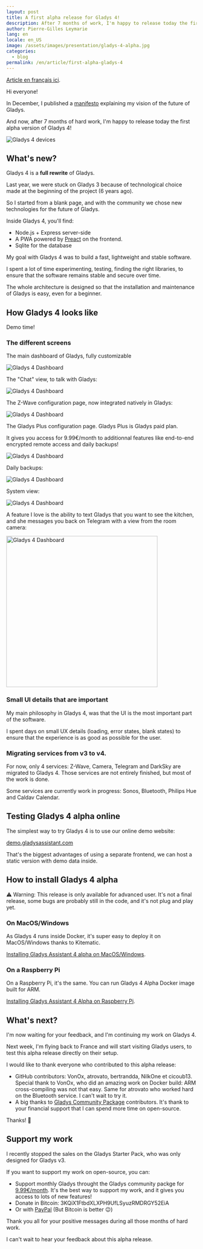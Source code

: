 ```yaml
---
layout: post
title: A first alpha release for Gladys 4!
description: After 7 months of work, I'm happy to release today the first alpha release of Gladys 4, the next major version of Gladys.
author: Pierre-Gilles Leymarie
lang: en
locale: en_US
image: /assets/images/presentation/gladys-4-alpha.jpg
categories:
  - blog
permalink: /en/article/first-alpha-gladys-4
---
```


[Article en français ici](/fr/article/premiere-alpha-gladys-4).

Hi everyone!

In December, I published a [manifesto](https://docs.google.com/document/d/1zqH0vvIRICOiXsgJVHRanInBgJ8aoTWtnrNpyASW9b0/edit?usp=sharing) explaining my vision of the future of Gladys.

And now, after 7 months of hard work, I'm happy to release today the first alpha version of Gladys 4!

<img src="/assets/images/articles/gladys-4-alpha/gladys-4-mockup-devices.jpg" alt="Gladys 4 devices" class="img-responsive"/>

## What's new?

Gladys 4 is a **full rewrite** of Gladys.

Last year, we were stuck on Gladys 3 because of technological choice made at the beginning of the project (6 years ago).

So I started from a blank page, and with the community we chose new technologies for the future of Gladys.

Inside Gladys 4, you'll find:

- Node.js + Express server-side
- A PWA powered by [Preact](https://github.com/developit/preact/) on the frontend.
- Sqlite for the database

My goal with Gladys 4 was to build a fast, lightweight and stable software.

I spent a lot of time experimenting, testing, finding the right libraries, to ensure that the software remains stable and secure over time.

The whole architecture is designed so that the installation and maintenance of Gladys is easy, even for a beginner.

## How Gladys 4 looks like

Demo time!

### The different screens

The main dashboard of Gladys, fully customizable

<img src="/assets/images/articles/gladys-4-alpha/dashboard.png" alt="Gladys 4 Dashboard" class="img-responsive"/>

The "Chat" view, to talk with Gladys:

<img src="/assets/images/articles/gladys-4-alpha/chat.png" alt="Gladys 4 Dashboard" class="img-responsive"/>

The Z-Wave configuration page, now integrated natively in Gladys:

<img src="/assets/images/articles/gladys-4-alpha/zwave.png" alt="Gladys 4 Dashboard" class="img-responsive"/>

The Gladys Plus configuration page. Gladys Plus is Gladys paid plan.

It gives you access for 9.99€/month to additionnal features like end-to-end encrypted remote access and daily backups!

<img src="/assets/images/articles/gladys-4-alpha/gladys-plus.png" alt="Gladys 4 Dashboard" class="img-responsive"/>

Daily backups:

<img src="/assets/images/articles/gladys-4-alpha/backups.png" alt="Gladys 4 Dashboard" class="img-responsive"/>

System view:

<img src="/assets/images/articles/gladys-4-alpha/system.png" alt="Gladys 4 Dashboard" class="img-responsive"/>

A feature I love is the ability to text Gladys that you want to see the kitchen, and she messages you back on Telegram with a view from the room camera:

<img src="/assets/images/articles/gladys-4-alpha/telegram-image.jpg" alt="Gladys 4 Dashboard" class="img-responsive" width="400"/>

### Small UI details that are important

My main philosophy in Gladys 4, was that the UI is the most important part of the software.

I spent days on small UX details (loading, error states, blank states) to ensure that the experience is as good as possible for the user.

### Migrating services from v3 to v4.

For now, only 4 services: Z-Wave, Camera, Telegram and DarkSky are migrated to Gladys 4. Those services are not entirely finished, but most of the work is done.

Some services are currently work in progress: Sonos, Bluetooth, Philips Hue and Caldav Calendar.

## Testing Gladys 4 alpha online

The simplest way to try Gladys 4 is to use our online demo website:

[demo.gladysassistant.com](https://demo.gladysassistant.com/dashboard)

That's the biggest advantages of using a separate frontend, we can host a static version with demo data inside.

## How to install Gladys 4 alpha

⚠️ Warning: This release is only available for advanced user. It's not a final release, some bugs are probably still in the code, and it's not plug and play yet.

### On MacOS/Windows

As Gladys 4 runs inside Docker, it's super easy to deploy it on MacOS/Windows thanks to Kitematic.

[Installing Gladys Assistant 4 alpha on MacOS/Windows](https://documentation.gladysassistant.com/en/installation#macos-windows).

### On a Raspberry Pi

On a Raspberry Pi, it's the same. You can run Gladys 4 Alpha Docker image built for ARM.

[Installing Gladys Assistant 4 Alpha on Raspberry Pi](https://documentation.gladysassistant.com/en/installation#raspberry-pi).

## What's next?

I'm now waiting for your feedback, and I'm continuing my work on Gladys 4.

Next week, I'm flying back to France and will start visiting Gladys users, to test this alpha release directly on their setup.

I would like to thank everyone who contributed to this alpha release:

- GitHub contributors: VonOx, atrovato, bertrandda, NilkOne et cicoub13. Special thank to VonOx, who did an amazing work on Docker build: ARM cross-compiling was not that easy. Same for atrovato who worked hard on the Bluetooth service. I can't wait to try it.
- A big thanks to [Gladys Community Package](/en/gladys-community-package/) contributors. It's thank to your financial support that I can spend more time on open-source.

Thanks! 🙌

## Support my work

I recently stopped the sales on the Gladys Starter Pack, who was only designed for Gladys v3.

If you want to support my work on open-source, you can:

- Support monthly Gladys throught the Gladys community packge for [9.99€/month](/en/gladys-community-package/). It's the best way to support my work, and it gives you access to lots of new features!
- Donate in Bitcoin: 3KQiX1FtbdXLXPH9UfLSyuzRMDRGY52EiA
- Or with [PayPal](https://www.paypal.me/gladysproject/20) (But Bitcoin is better 😉)

Thank you all for your positive messages during all those months of hard work.

I can't wait to hear your feedback about this alpha release.
